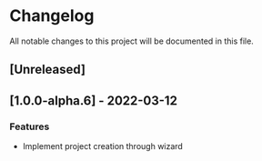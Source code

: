 # Changelog
All notable changes to this project will be documented in this file.

## [Unreleased]
## [1.0.0-alpha.6] - 2022-03-12

### Features

- Implement project creation through wizard

<!-- generated by git-cliff -->
